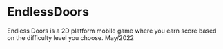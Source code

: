 # EndlessDoors
 Endless Doors is a 2D platform mobile game where you earn score based on the difficulty level you choose. May/2022
